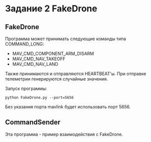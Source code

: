 # Задание 2 FakeDrone

## FakeDrone

Программа может принимать следующие команды типа COMMAND_LONG:
- MAV_CMD_COMPONENT_ARM_DISARM
- MAV_CMD_NAV_TAKEOFF
- MAV_CMD_NAV_LAND

Также принимаются и отправляются HEARTBEAT'ы.
При отправке телеметрии генерируются случайные значения.

Запуск программы:
```
python FakeDrone.py --port=5656
```
Без указания порта mavlink будет использовать порт 5656.

## CommandSender

Эта программа - пример взаимодействия с FakeDrone.


